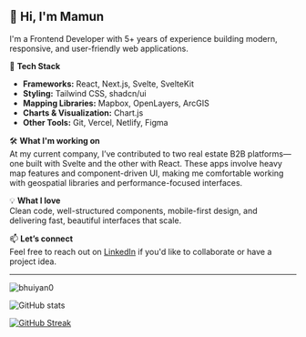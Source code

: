 


## 👋 Hi, I'm Mamun

I'm a Frontend Developer with 5+ years of experience building modern, responsive, and user-friendly web applications.

🔧 **Tech Stack**  
- **Frameworks:** React, Next.js, Svelte, SvelteKit  
- **Styling:** Tailwind CSS, shadcn/ui  
- **Mapping Libraries:** Mapbox, OpenLayers, ArcGIS  
- **Charts & Visualization:** Chart.js  
- **Other Tools:** Git, Vercel, Netlify, Figma

🛠 **What I'm working on**  
At my current company, I’ve contributed to two real estate B2B platforms—one built with Svelte and the other with React. These apps involve heavy map features and component-driven UI, making me comfortable working with geospatial libraries and performance-focused interfaces.

💡 **What I love**  
Clean code, well-structured components, mobile-first design, and delivering fast, beautiful interfaces that scale.

📫 **Let’s connect**  
Feel free to reach out on [LinkedIn](https://www.linkedin.com/in/bhuiyan0) if you'd like to collaborate or have a project idea.

---


<p><img align="center" src="https://github-readme-stats.vercel.app/api/top-langs?username=bhuiyan0&show_icons=true&locale=en&layout=compact&theme=radical" alt="bhuiyan0" /></p>

![ GitHub stats](https://github-readme-stats.vercel.app/api?username=bhuiyan0&show_icons=true&theme=radical)



[![GitHub Streak](https://github-readme-streak-stats.herokuapp.com/?user=bhuiyan0&theme=dark)](https://git.io/streak-stats)


